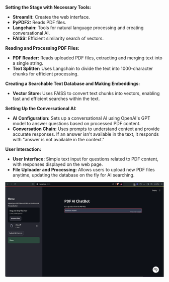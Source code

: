 **Setting the Stage with Necessary Tools:**
- **Streamlit:** Creates the web interface.
- **PyPDF2:** Reads PDF files.
- **Langchain:** Tools for natural language processing and creating conversational AI.
- **FAISS:** Efficient similarity search of vectors.

**Reading and Processing PDF Files:**
- **PDF Reader:** Reads uploaded PDF files, extracting and merging text into a single string.
- **Text Splitter:** Uses Langchain to divide the text into 1000-character chunks for efficient processing.

**Creating a Searchable Text Database and Making Embeddings:**
- **Vector Store:** Uses FAISS to convert text chunks into vectors, enabling fast and efficient searches within the text.

**Setting Up the Conversational AI:**
- **AI Configuration:** Sets up a conversational AI using OpenAI's GPT model to answer questions based on processed PDF content.
- **Conversation Chain:** Uses prompts to understand context and provide accurate responses. If an answer isn't available in the text, it responds with "answer is not available in the context."

**User Interaction:**
- **User Interface:** Simple text input for questions related to PDF content, with responses displayed on the web page.
- **File Uploader and Processing:** Allows users to upload new PDF files anytime, updating the database on the fly for AI searching.

![Application Screenshot](Screenshot.png)

